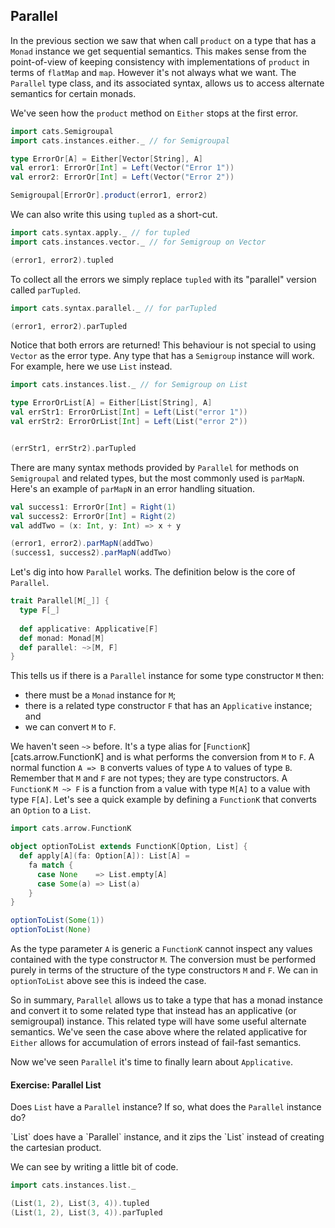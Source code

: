 ## Parallel

In the previous section we saw that
when call `product` on a type that
has a `Monad` instance
we get sequential semantics.
This makes sense from the point-of-view
of keeping consistency with 
implementations of `product` in terms of `flatMap` and `map`.
However it's not always what we want.
The `Parallel` type class, and its associated syntax,
allows us to access alternate semantics
for certain monads.

We've seen how the `product` method on `Either`
stops at the first error.

```scala mdoc:silent
import cats.Semigroupal
import cats.instances.either._ // for Semigroupal

type ErrorOr[A] = Either[Vector[String], A]
val error1: ErrorOr[Int] = Left(Vector("Error 1"))
val error2: ErrorOr[Int] = Left(Vector("Error 2"))
```

```scala mdoc
Semigroupal[ErrorOr].product(error1, error2)
```

We can also write this
using `tupled`
as a short-cut.

```scala mdoc:silent
import cats.syntax.apply._ // for tupled
import cats.instances.vector._ // for Semigroup on Vector
```
```scala mdoc
(error1, error2).tupled
```

To collect all the errors
we simply replace `tupled` with its "parallel" version
called `parTupled`.

```scala mdoc:silent
import cats.syntax.parallel._ // for parTupled
```
```scala mdoc
(error1, error2).parTupled
```

Notice that both errors are returned! 
This behaviour is not special to using `Vector` as the error type.
Any type that has a `Semigroup` instance will work.
For example, here we use `List` instead.

```scala mdoc:silent
import cats.instances.list._ // for Semigroup on List

type ErrorOrList[A] = Either[List[String], A]
val errStr1: ErrorOrList[Int] = Left(List("error 1"))
val errStr2: ErrorOrList[Int] = Left(List("error 2"))
```
```scala mdoc

(errStr1, errStr2).parTupled
```

There are many syntax methods provided by `Parallel`
for methods on `Semigroupal` and related types,
but the most commonly used is `parMapN`.
Here's an example of `parMapN` 
in an error handling situation.

```scala mdoc:silent
val success1: ErrorOr[Int] = Right(1)
val success2: ErrorOr[Int] = Right(2)
val addTwo = (x: Int, y: Int) => x + y
```
```scala mdoc
(error1, error2).parMapN(addTwo)
(success1, success2).parMapN(addTwo)
```

Let's dig into how `Parallel` works.
The definition below is the core of `Parallel`.

```scala
trait Parallel[M[_]] {
  type F[_]
  
  def applicative: Applicative[F]
  def monad: Monad[M]
  def parallel: ~>[M, F]
}
```

This tells us if there is a `Parallel` instance for some type constructor `M` then:

- there must be a `Monad` instance for `M`;
- there is a related type constructor `F` that has an `Applicative` instance; and
- we can convert `M` to `F`.

We haven't seen `~>` before. 
It's a type alias for [`FunctionK`][cats.arrow.FunctionK] 
and is what performs the conversion from `M` to `F`. 
A normal function `A => B` converts values of type `A` to values of type `B`. 
Remember that `M` and `F` are not types; they are type constructors. 
A `FunctionK` `M ~> F` is a function from a value with type `M[A]` to a value with type `F[A]`. 
Let's see a quick example 
by defining a `FunctionK` that converts an `Option` to a `List`.

```scala mdoc:silent
import cats.arrow.FunctionK

object optionToList extends FunctionK[Option, List] {
  def apply[A](fa: Option[A]): List[A] =
    fa match {
      case None    => List.empty[A]
      case Some(a) => List(a)
    }
}
```
```scala mdoc
optionToList(Some(1))
optionToList(None)
```

As the type parameter `A` is generic a `FunctionK` cannot inspect
any values contained with the type constructor `M`.
The conversion must be performed
purely in terms of the structure of the type constructors `M` and `F`.
We can in `optionToList` above
see this is indeed the case.

So in summary,
`Parallel` allows us to take a type that has a monad instance
and convert it to some related type 
that instead has an applicative (or semigroupal) instance.
This related type will have some useful alternate semantics.
We've seen the case above where the related applicative for `Either`
allows for accumulation of errors
instead of fail-fast semantics.

Now we've seen `Parallel`
it's time to finally learn about `Applicative`.


#### Exercise: Parallel List

Does `List` have a `Parallel` instance? If so, what does the `Parallel` instance do?

<div class="solution">
`List` does have a `Parallel` instance, 
and it zips the `List`
instead of creating the cartesian product.

We can see by writing a little bit of code.

```scala mdoc:silent
import cats.instances.list._
```
```scala mdoc
(List(1, 2), List(3, 4)).tupled
(List(1, 2), List(3, 4)).parTupled
```
</div>
